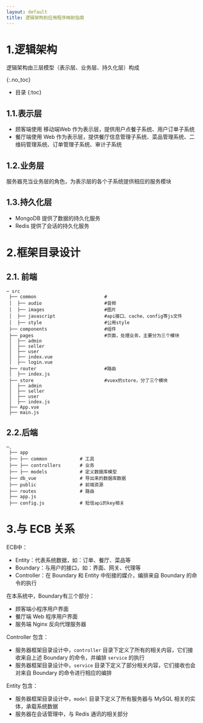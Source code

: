```yaml
---
layout: default
title: 逻辑架构到应用程序映射指南
---
```


# 1.逻辑架构
逻辑架构由三层模型（表示层、业务层、持久化层）构成

{:.no_toc}

* 目录
{:toc}

## 1.1.表示层
- 顾客端使用 移动端Web 作为表示层，提供用户点餐子系统、用户订单子系统
- 餐厅端使用 Web 作为表示层，提供餐厅信息管理子系统、菜品管理系统、二维码管理系统、订单管理子系统、审计子系统

## 1.2.业务层
服务器充当业务层的角色，为表示层的各个子系统提供相应的服务模块

## 1.3.持久化层
- MongoDB 提供了数据的持久化服务
- Redis 提供了会话的持久化服务

# 2.框架目录设计
## 2.1. 前端
```
─ src
 ├── common                         #
 │  ├── audio                       #音频
 │  ├── images                      #图片
 │  ├── javascript                  #api接口、cache、config等js文件
 │  ├── style                       #公用style
 ├── components                     #组件
 ├── pages                          #页面，处理业务，主要分为三个模块
 │  ├── admin
 │  ├── seller
 │  ├── user
 │  ├── index.vue
 │  ├── login.vue
 ├── router                         #路由
 │  ├── index.js
 ├── store                          #vuex的store，分了三个模块
 │  ├── admin
 │  ├── seller
 │  ├── user
 │  ├── index.js
 ├── App.vue
 ├── main.js
```

## 2.2.后端
```
─.
 ├── app
 ├── ├── common            # 工具
 ├── ├── controllers       # 业务
 ├── ├── models            # 定义数据库模型
 ├── db_vue                # 导出来的数据库数据
 ├── public                # 前端资源
 ├── routes                # 路由
 ├── app.js
 ├── config.js             # 短信api的key相关
```

# 3.与 ECB 关系
ECB中：
- Entity：代表系统数据，如：订单、餐厅、菜品等
- Boundary：与用户的接口，如：界面、网关、代理等
- Controller：在 Boundary 和 Entity 中衔接的媒介，编排来自 Boundary 的命令的执行

在本系统中，Boundary有三个部分：
- 顾客端小程序用户界面
- 餐厅端 Web 程序用户界面
- 服务端 Nginx 反向代理服务器

Controller 包含：
- 服务器框架目录设计中，`controller` 目录下定义了所有的相关内容，它们接收来自上述 Boundary 的命令，并编排 `service` 的执行
- 服务器框架目录设计中，`service` 目录下定义了部分相关内容，它们接收也会对来自 Boundary 的命令进行相应的编排

Entity 包含：
- 服务器框架目录设计中，`model` 目录下定义了所有服务器与 MySQL 相关的实体，承载系统数据
- 服务器在会话管理中，与 Redis 通讯的相关部分